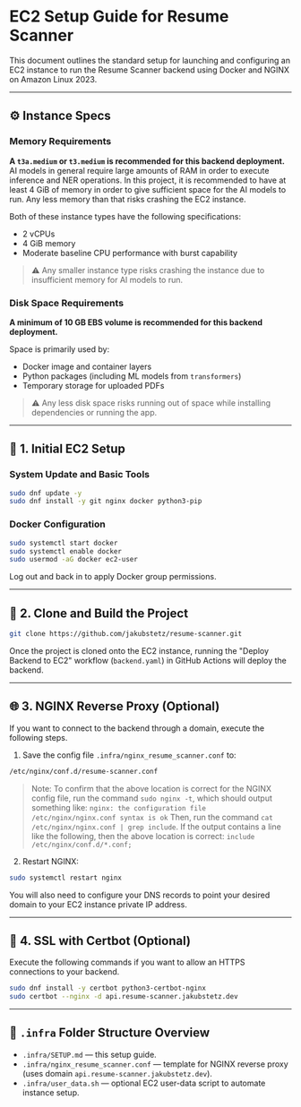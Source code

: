 # EC2 Setup Guide for Resume Scanner

This document outlines the standard setup for launching and configuring an EC2 instance to run the Resume Scanner backend using Docker and NGINX on Amazon Linux 2023.

---

## ⚙️ Instance Specs

### Memory Requirements

**A `t3a.medium` or `t3.medium` is recommended for this backend deployment.**
AI models in general require large amounts of RAM in order to execute inference and NER operations. In this project, it is recommended to have at least 4 GiB of memory in order to give sufficient space for the AI models to run. Any less memory than that risks crashing the EC2 instance.

Both of these instance types have the following specifications:

- 2 vCPUs
- 4 GiB memory
- Moderate baseline CPU performance with burst capability

> ⚠️ Any smaller instance type risks crashing the instance due to insufficient memory for AI models to run.

### Disk Space Requirements

**A minimum of 10 GB EBS volume is recommended for this backend deployment.**

Space is primarily used by:

- Docker image and container layers
- Python packages (including ML models from `transformers`)
- Temporary storage for uploaded PDFs

> ⚠️ Any less disk space risks running out of space while installing dependencies or running the app.

---

## 🔧 1. Initial EC2 Setup

### System Update and Basic Tools

```bash
sudo dnf update -y
sudo dnf install -y git nginx docker python3-pip
```

### Docker Configuration

```bash
sudo systemctl start docker
sudo systemctl enable docker
sudo usermod -aG docker ec2-user
```

Log out and back in to apply Docker group permissions.

---

## 🐳 2. Clone and Build the Project

```bash
git clone https://github.com/jakubstetz/resume-scanner.git
```

Once the project is cloned onto the EC2 instance, running the "Deploy Backend to EC2" workflow (`backend.yaml`) in GitHub Actions will deploy the backend.

---

## 🌐 3. NGINX Reverse Proxy (Optional)

If you want to connect to the backend through a domain, execute the following steps.

1. Save the config file `.infra/nginx_resume_scanner.conf` to:

```bash
/etc/nginx/conf.d/resume-scanner.conf
```

> Note:
> To confirm that the above location is correct for the NGINX config file, run the command `sudo nginx -t`, which should output something like:
> `nginx: the configuration file /etc/nginx/nginx.conf syntax is ok`
> Then, run the command `cat /etc/nginx/nginx.conf | grep include`. If the output contains a line like the following, then the above location is correct:
> `include /etc/nginx/conf.d/*.conf;`

2. Restart NGINX:

```bash
sudo systemctl restart nginx
```

You will also need to configure your DNS records to point your desired domain to your EC2 instance private IP address.

---

## 🔐 4. SSL with Certbot (Optional)

Execute the following commands if you want to allow an HTTPS connections to your backend.

```bash
sudo dnf install -y certbot python3-certbot-nginx
sudo certbot --nginx -d api.resume-scanner.jakubstetz.dev
```

---

## 📂 `.infra` Folder Structure Overview

- `.infra/SETUP.md` — this setup guide.
- `.infra/nginx_resume_scanner.conf` — template for NGINX reverse proxy (uses domain `api.resume-scanner.jakubstetz.dev`).
- `.infra/user_data.sh` — optional EC2 user-data script to automate instance setup.
